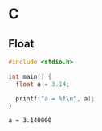 # C

## Float

```c
#include <stdio.h>

int main() {
  float a = 3.14;

  printf("a = %f\n", a);
}
```

```
a = 3.140000
```